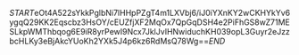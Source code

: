 $START$eOt4A522sYkkPglbNi7lHHpPZgT4m1LXVbj6/iJ0iYXnKY2wCKHYkYv6ygqQ29KK2Eqscbz3HsOY/cEUZfjXF2MqOx7QpGqDSH4e2PiFhGS8wZ71MESLkpWMThbqog6E9iR8yrPewI9Ncx7JklJvIHNwiduchKH039opL3Guyr2eJzzbcHLKy3eBjAkcYUoKh2YXk5J4p6kz6RdMsQ78Wg==$END$
